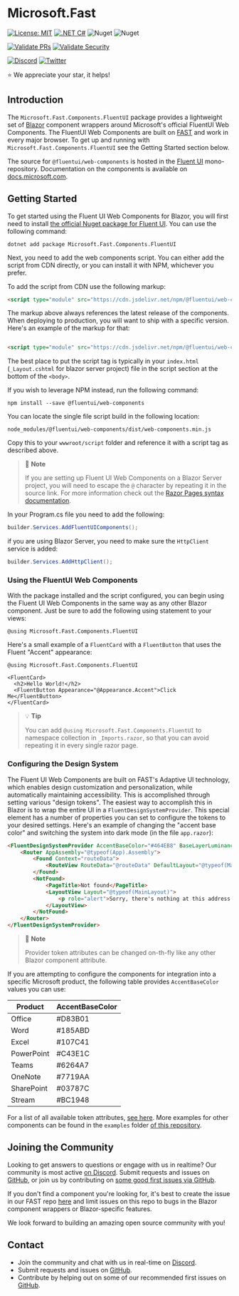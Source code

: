 # Microsoft.Fast

[![License: MIT](https://img.shields.io/badge/License-MIT-yellow.svg)](https://opensource.org/licenses/MIT)
[![.NET C#](https://img.shields.io/badge/.NET-C%23-blue)](https://docs.microsoft.com/en-us/dotnet/csharp/)
![Nuget](https://img.shields.io/nuget/v/Microsoft.Fast.Components.FluentUI?label=NuGet%20Component%20Library)
![Nuget](https://img.shields.io/nuget/v/Microsoft.Fast.Templates.FluentUI?label=NuGet%20Templates)

[![Validate PRs](https://github.com/microsoft/fast-blazor/actions/workflows/ci-validate.yml/badge.svg)](https://github.com/microsoft/fast-blazor/actions/workflows/ci-validate.yml)
[![Validate Security](https://github.com/microsoft/fast-blazor/actions/workflows/codeql-analysis.yml/badge.svg)](https://github.com/microsoft/fast-blazor/actions/workflows/codeql-analysis.yml)

[![Discord](https://img.shields.io/badge/chat%20on-discord-7289da.svg)](https://discord.gg/FcSNfg4)
[![Twitter](https://img.shields.io/twitter/follow/fast_ui.svg?style=social&label=Follow)](https://twitter.com/intent/follow?screen_name=fast_ui)

:star:  We appreciate your star, it helps!

## Introduction

The `Microsoft.Fast.Components.FluentUI` package provides a lightweight set of [Blazor](https://blazor.net) component wrappers around Microsoft's official FluentUI Web Components. The FluentUI Web Components are built on [FAST](https://www.fast.design/) and work in every major browser. To get up and running with `Microsoft.Fast.Components.FluentUI` see the Getting Started section below.

The source for `@fluentui/web-components` is hosted in the [Fluent UI](https://github.com/microsoft/fluentui/tree/master/packages/web-components) mono-repository. Documentation on the components is available on [docs.microsoft.com](https://docs.microsoft.com/en-us/fluent-ui/web-components/).

## Getting Started

To get started using the Fluent UI Web Components for Blazor, you will first need to install [the official Nuget package for Fluent UI](https://www.nuget.org/packages/Microsoft.Fast.Components.FluentUI/). You can use the following command:

```shell
dotnet add package Microsoft.Fast.Components.FluentUI
```

Next, you need to add the web components script. You can either add the script from CDN directly, or you can install it with NPM, whichever you prefer.

To add the script from CDN use the following markup:

```html
<script type="module" src="https://cdn.jsdelivr.net/npm/@fluentui/web-components/dist/web-components.min.js"></script>
```

The markup above always references the latest release of the components. When deploying to production, you will want to ship with a specific version. Here's an example of the markup for that:

```html

<script type="module" src="https://cdn.jsdelivr.net/npm/@fluentui/web-components@2.0.2/dist/web-components.min.js"></script>
```

The best place to put the script tag is typically in your `index.html` (`_Layout.cshtml` for blazor server project) file in the script section at the bottom of the `<body>`.

If you wish to leverage NPM instead, run the following command:

```shell
npm install --save @fluentui/web-components
```

You can locate the single file script build in the following location:

```shell
node_modules/@fluentui/web-components/dist/web-components.min.js
```

Copy this to your `wwwroot/script` folder and reference it with a script tag as described above.

> :notebook: **Note**
>
> If you are setting up Fluent UI Web Components on a Blazor Server project, you will need to escape the `@` character by repeating it in the source link. For more information check out the [Razor Pages syntax documentation](/aspnet/core/mvc/views/razor).

In your Program.cs file you need to add the following:
```csharp
builder.Services.AddFluentUIComponents();
```

if you are using Blazor Server, you need to make sure the `HttpClient` service is added:

```csharp
builder.Services.AddHttpClient();
```

### Using the FluentUI Web Components

With the package installed and the script configured, you can begin using the Fluent UI Web Components in the same way as any other Blazor component. Just be sure to add the following using statement to your views:

```razor
@using Microsoft.Fast.Components.FluentUI
```

Here's a small example of a `FluentCard` with a `FluentButton` that uses the Fluent "Accent" appearance:

```razor
@using Microsoft.Fast.Components.FluentUI

<FluentCard>
  <h2>Hello World!</h2>
  <FluentButton Appearance="@Appearance.Accent">Click Me</FluentButton>
</FluentCard>
```
> :bulb: **Tip**
> 
> You can add `@using Microsoft.Fast.Components.FluentUI` to namespace collection in `_Imports.razor`, so that you can avoid repeating it in every single razor page.


### Configuring the Design System

The Fluent UI Web Components are built on FAST's Adaptive UI technology, which enables design customization and personalization, while automatically maintaining accessibility. This is accomplished through setting various "design tokens". The easiest way to accomplish this in Blazor is to wrap the entire UI in a `FluentDesignSystemProvider`. This special element has a number of properties you can set to configure the tokens to your desired settings. Here's an example of changing the "accent base color" and switching the system into dark mode (in the file `app.razor`):

```html
<FluentDesignSystemProvider AccentBaseColor="#464EB8" BaseLayerLuminance="0">
    <Router AppAssembly="@typeof(App).Assembly">
        <Found Context="routeData">
            <RouteView RouteData="@routeData" DefaultLayout="@typeof(MainLayout)" />
        </Found>
        <NotFound>
            <PageTitle>Not found</PageTitle>
            <LayoutView Layout="@typeof(MainLayout)">
                <p role="alert">Sorry, there's nothing at this address.</p>
            </LayoutView>
        </NotFound>
    </Router>
</FluentDesignSystemProvider>
```

> :notebook: **Note**
> 
> Provider token attributes can be changed on-th-fly like any other Blazor component attribute.

If you are attempting to configure the components for integration into a specific Microsoft product, the following table provides `AccentBaseColor` values you can use:

Product | AccentBaseColor
------- | ---------------
| Office | #D83B01 |
| Word | #185ABD |
| Excel | #107C41 |
| PowerPoint | #C43E1C |
| Teams | #6264A7 |
| OneNote | #7719AA |
| SharePoint | #03787C |
| Stream | #BC1948 |

For a list of all available token attributes, [see here](https://github.com/microsoft/fast-blazor/blob/main/src/Microsoft.Fast.Components.FluentUI/Components/FluentDesignSystemProvider.razor#L69). More examples for other components can be found in the `examples` folder [of this repository](https://github.com/microsoft/fast-blazor).

## Joining the Community

Looking to get answers to questions or engage with us in realtime? Our community is most active [on Discord](https://discord.gg/FcSNfg4). Submit requests and issues on [GitHub](https://github.com/dotnet/blazor-fluentui/issues/new/choose), or join us by contributing on [some good first issues via GitHub](https://github.com/dotnet/blazor-fluentui/labels/community:good-first-issue).

If you don't find a component you're looking for, it's best to create the issue in our FAST repo [here](https://github.com/microsoft/fast) and limit issues on this repo to bugs in the Blazor component wrappers or Blazor-specific features.

We look forward to building an amazing open source community with you!

## Contact

* Join the community and chat with us in real-time on [Discord](https://discord.gg/FcSNfg4).
* Submit requests and issues on [GitHub](https://github.com/microsoft/fast-blazor/issues/new/choose).
* Contribute by helping out on some of our recommended first issues on [GitHub](https://github.com/microsoft/fast-blazor/labels/community:good-first-issue).
